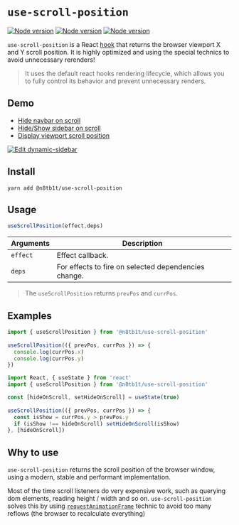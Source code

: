# `use-scroll-position`

[![Node version](https://img.shields.io/npm/v/@n8tb1t/use-scroll-position.svg?style=flat)](https://www.npmjs.com/package/@n8tb1t/use-scroll-position)
[![Node version](https://img.shields.io/librariesio/github/n8tb1t/use-scroll-position.svg?style=flat)](https://libraries.io/npm/@n8tb1t%2Fuse-scroll-position)
[![Node version](https://img.shields.io/github/license/n8tb1t/use-scroll-position.svg?style=flat)](https://github.com/n8tb1t/use-scroll-position/blob/master/LICENSE)


`use-scroll-position` is a React [hook](https://reactjs.org/docs/hooks-reference.html) that returns the browser viewport X and Y scroll position. It is highly optimized and using the special technics to avoid unnecessary rerenders!

> It uses the default react hooks rendering lifecycle, which allows you to fully control its behavior and prevent unnecessary renders.

## Demo

- [Hide navbar on scroll](https://n8tb1t.github.io/use-scroll-position/navbar/)
- [Hide/Show sidebar on scroll](https://kv1rn.sse.codesandbox.io/)
- [Display viewport scroll position](https://4b7qi.sse.codesandbox.io/)

[![Edit dynamic-sidebar](https://codesandbox.io/static/img/play-codesandbox.svg)](https://codesandbox.io/s/dynamic-sidebar-kv1rn?fontsize=14)

## Install
```
yarn add @n8tb1t/use-scroll-position
```

## Usage

```jsx
useScrollPosition(effect,deps)
```

| Arguments | Description |
| --------- | ----------- |
`effect`    | Effect callback.
`deps`      | For effects  to fire on selected dependencies change.

> The `useScrollPosition` returns `prevPos` and `currPos`.

## Examples

```jsx
import { useScrollPosition } from '@n8tb1t/use-scroll-position'
  
useScrollPosition(({ prevPos, currPos }) => {
  console.log(currPos.x)
  console.log(currPos.y)
})
```

```jsx
import React, { useState } from 'react'
import { useScrollPosition } from '@n8tb1t/use-scroll-position'

const [hideOnScroll, setHideOnScroll] = useState(true)
  
useScrollPosition(({ prevPos, currPos }) => {
  const isShow = currPos.y > prevPos.y
  if (isShow !== hideOnScroll) setHideOnScroll(isShow)
}, [hideOnScroll])
```

## Why to use
`use-scroll-position` returns the scroll position of the browser window, using a modern, stable and performant implementation.

Most of the time scroll listeners do very expensive work, such as querying dom elements, reading height / width and so on.
`use-scroll-position` solves this by using [`requestAnimationFrame`](https://stackoverflow.com/a/44779316) technic to avoid too many reflows (the browser to recalculate everything)